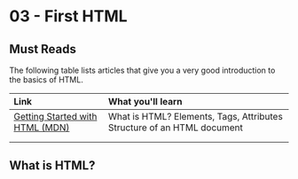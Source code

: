 # 03 - First HTML

## Must Reads

The following table lists articles that give you a very good introduction to the basics of HTML.

| **Link** | **What you'll learn** |
| :--- | :--- |
| [Getting Started with HTML \(MDN\)](https://developer.mozilla.org/en-US/docs/Learn/HTML/Introduction_to_HTML/Getting_started) | What is HTML? Elements, Tags, Attributes Structure of an HTML document |
|  |  |
|  |  |

## What is HTML?

